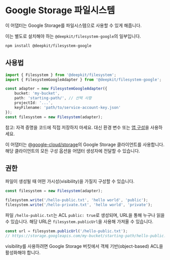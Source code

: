 # Google Storage 파일시스템

이 어댑터는 Google Storage를 파일시스템으로 사용할 수 있게 해줍니다.

이는 별도로 설치해야 하는 `@deepkit/filesystem-google`의 일부입니다.

```sh
npm install @deepkit/filesystem-google
```

## 사용법

```typescript
import { Filesystem } from '@deepkit/filesystem';
import { FilesystemGoogleAdapter } from '@deepkit/filesystem-google';

const adapter = new FilesystemGoogleAdapter({
    bucket: 'my-bucket',
    path: 'starting-path/', // 선택 사항
    projectId: '...',
    keyFilename: 'path/to/service-account-key.json'
});
const filesystem = new Filesystem(adapter);
```

참고: 자격 증명을 코드에 직접 저장하지 마세요. 대신 환경 변수 또는 [앱 구성](./app.md#configuration)을 사용하세요.

이 어댑터는 [@google-cloud/storage](https://npmjs.com/package/@google-cloud/storage)의 Google Storage 클라이언트를 사용합니다.
해당 클라이언트의 모든 구성 옵션을 어댑터 생성자에 전달할 수 있습니다.

## 권한

파일이 생성될 때 어떤 가시성(visibility)을 가질지 구성할 수 있습니다.

```typescript
const filesystem = new Filesystem(adapter);

filesystem.write('/hello-public.txt', 'hello world', 'public');
filesystem.write('/hello-private.txt', 'hello world', 'private');
```

파일 `/hello-public.txt`는 ACL `public: true`로 생성되며, URL을 통해 누구나 읽을 수 있습니다. 해당 URL은 `filesystem.publicUrl`을 사용해 가져올 수 있습니다.

```typescript
const url = filesystem.publicUrl('/hello-public.txt');
// https://storage.googleapis.com/my-bucket/starting-path/hello-public.txt
```

visibility를 사용하려면 Google Storage 버킷에서 객체 기반(object-based) ACL을 활성화해야 합니다.